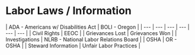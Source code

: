 # Labor Laws / Information

| ADA - Americans w/ Disabilities Act | BOLI - Oregon |
| --- | --- | --- | --- | --- | --- |
| Civil Rights | EEOC |
| Grievances Lost  | Grievances Won  |
| Investigations | NLRB - National Labor Relations Board |
| OSHA | OR - OSHA |
| Steward Information | Unfair Labor Practices |



